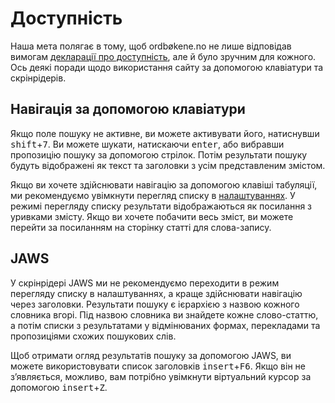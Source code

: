 # Доступність
Наша мета полягає в тому, щоб ordbøkene.no не лише відповідав вимогам [декларації про доступність](https://uustatus.no/nb/erklaringer/publisert/b2a6f8d0-3a16-4716-8bc8-46ac3c161935), але й було зручним для кожного.
Ось деякі поради щодо використання сайту за допомогою клавіатури та скрінрідерів.

## Навігація за допомогою клавіатури
Якщо поле пошуку не активне, ви можете активувати його, натиснувши <kbd>shift</kbd>+<kbd>7</kbd>. Ви можете шукати, натискаючи <kbd>enter</kbd>, або вибравши пропозицію пошуку за допомогою стрілок. Потім результати пошуку будуть відображені як текст та заголовки з усім представленим змістом.

Якщо ви хочете здійснювати навігацію за допомогою клавіші табуляції, ми рекомендуємо увімкнути перегляд списку в [налаштуваннях](/ukr/settings).
У режимі перегляду списку результати відображаються як посилання з уривками змісту. Якщо ви хочете побачити весь зміст, ви можете перейти за посиланням на сторінку статті для слова-запису.

## JAWS
У скрінрідері JAWS ми не рекомендуємо переходити в режим перегляду списку в налаштуваннях, а краще здійснювати навігацію через заголовки. Результати пошуку є ієрархією з назвою кожного словника вгорі. Під назвою словника ви знайдете кожне слово-статтю, а потім списки з результатами у відмінюваних формах, перекладами та пропозиціями схожих пошукових слів.

Щоб отримати огляд результатів пошуку за допомогою JAWS, ви можете використовувати список заголовків <kbd>insert</kbd>+<kbd>F6</kbd>. Якщо він не з’являється, можливо, вам потрібно увімкнути віртуальний курсор за допомогою <kbd>insert</kbd>+<kbd>Z</kbd>.